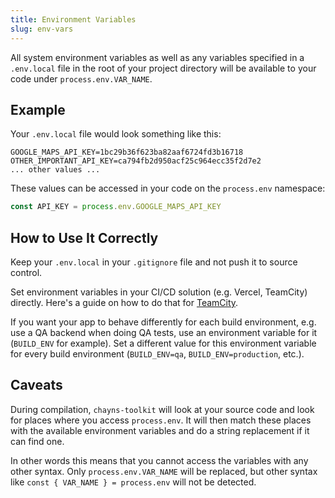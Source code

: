 ```yaml
---
title: Environment Variables
slug: env-vars
---
```


All system environment variables as well as any variables specified in a
`.env.local` file in the root of your project directory will be available to
your code under `process.env.VAR_NAME`.

## Example

Your `.env.local` file would look something like this:

```env title="/.env.local"
GOOGLE_MAPS_API_KEY=1bc29b36f623ba82aaf6724fd3b16718
OTHER_IMPORTANT_API_KEY=ca794fb2d950acf25c964ecc35f2d7e2
... other values ...
```

These values can be accessed in your code on the `process.env` namespace:

```ts
const API_KEY = process.env.GOOGLE_MAPS_API_KEY
```

## How to Use It Correctly

Keep your `.env.local` in your `.gitignore` file and not push it to source
control.

Set environment variables in your CI/CD solution (e.g. Vercel, TeamCity)
directly. Here's a guide on how to do that for
[TeamCity](https://www.jetbrains.com/help/teamcity/configuring-build-parameters.html).

If you want your app to behave differently for each build environment, e.g. use
a QA backend when doing QA tests, use an environment variable for it
(`BUILD_ENV` for example). Set a different value for this environment variable
for every build environment (`BUILD_ENV=qa`, `BUILD_ENV=production`, etc.).

## Caveats

During compilation, `chayns-toolkit` will look at your source code and look for
places where you access `process.env`. It will then match these places with the
available environment variables and do a string replacement if it can find one.

In other words this means that you cannot access the variables with any other
syntax. Only `process.env.VAR_NAME` will be replaced, but other syntax like
`const { VAR_NAME } = process.env` will not be detected.
